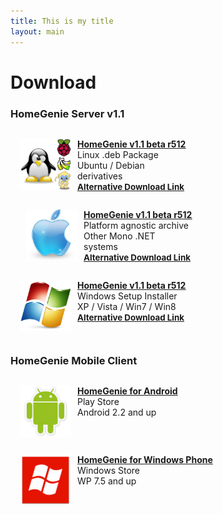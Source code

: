 ```yaml
---
title: This is my title
layout: main
---
```


# Download

### HomeGenie Server v1.1

<p style="float:left;text-wrap:no-wrap;margin-left:15px">
    <img src="images/logos/luxicon.png" alt="" style="margin-right:10px" align="left" width="82" align="left">
    <a title="Download HomeGenie for Debian Linux" href="https://sourceforge.net/projects/homegenie/files/homegenie-beta_1.1.r512_all.deb/download"> <strong style="text-decoration: underline;">HomeGenie v1.1 beta r512</strong> </a>
    <br>
    Linux .deb Package
    <br>
    Ubuntu / Debian derivatives
    <br>
    <a title="Download HomeGenie for Debian Linux" href="https://github.com/genielabs/HomeGenie/releases/download/v1.1-beta.512/homegenie-beta_1.1.r512_all.deb"> <strong style="text-decoration: underline;font-size:10pt">Alternative Download Link</strong> </a>
</p>
<p style="float:left;text-wrap:no-wrap;margin-left:25px">
    <img src="images/logos/macicon.png" alt="" style="margin-right:10px" align="left" width="82" align="left">
    <a title="Download HomeGenie platform agnostic archive" href="https://sourceforge.net/projects/homegenie/files/homegenie_1_1_beta_r512.tgz/download"> <strong style="text-decoration: underline;">HomeGenie v1.1 beta r512</strong> </a>
    <br>
    Platform agnostic archive
    <br>
    Other Mono .NET systems
    <br>
    <a title="Download HomeGenie platform agnostic archive" href="https://github.com/genielabs/HomeGenie/releases/download/v1.1-beta.512/homegenie_1_1_beta_r512.tgz"> <strong style="text-decoration: underline;font-size:10pt">Alternative Download Link</strong> </a>
</p>
<p style="float:left;text-wrap:no-wrap;margin-left:15px">
    <img src="images/logos/winicon.png" alt="" style="margin-right:10px" width="82" align="left">
    <a target="_top" title="Download HomeGenie for Windows" href="https://sourceforge.net/projects/homegenie/files/HomeGenie_1_1_beta_r512.exe/download"> <strong style="text-decoration: underline;">HomeGenie v1.1 beta r512</strong> </a>
    <br>
    Windows Setup Installer
    <br>
    XP / Vista / Win7 / Win8
    <br>
    <a target="_top" title="Download HomeGenie for Windows" href="https://github.com/genielabs/HomeGenie/releases/download/v1.1-beta.512/HomeGenie_1_1_beta_r512.exe"> <strong style="text-decoration: underline;font-size:10pt">Alternative Download Link</strong> </a>
</p>

<br clear="all"/>

<!--p style="float:left;text-wrap:no-wrap;margin-left:15px">
    <img src="images/logos/bug.png" alt="" style="margin-right:10px" align="left" width="82">
    <a title="Download latest HomeGenie testing package" href="http://sourceforge.net/projects/homegenie/files/testing">
        <strong style="text-decoration: underline;">HomeGenie 1.00 beta rev. 488</strong>
    </a>
    <br>
    .deb and .tgz packages<br />
    Latest <span style="font-weight: bold">testing</span> build
</p>
<br clear="all" /-->



### HomeGenie Mobile Client

<p style="float:left;text-wrap:no-wrap;margin-left:15px;">
    <img src="images/logos/android_logo.png" alt="" style="margin-right:10px" width="82" align="left">
    <a title="HomeGenie client for Android" href="https://play.google.com/store/apps/details?id=com.glabs.homegenie"> <strong style="text-decoration: underline;">HomeGenie for Android</strong> </a>
    <br>
    Play Store
    <br>
    Android 2.2 and up
</p>
<p style="float:left;text-wrap:no-wrap;margin-left:15px;">
    <img src="images/logos/wp_logo.png" alt="" style="margin-right:10px" width="82" align="left">
    <a title="HomeGenie client for Windows Phone" href="http://www.windowsphone.com/en-us/store/app/homegenie/b3bff0d6-f65a-4ce5-93f7-7be68d4849f3"> <strong style="text-decoration: underline;">HomeGenie for Windows Phone</strong> </a>
    <br>
    Windows Store
    <br>
    WP 7.5 and up
</p>
